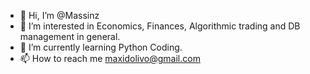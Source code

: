 - 👋 Hi, I’m @Massinz
- 👀 I’m interested in Economics, Finances, Algorithmic trading and DB management in general.
- 🌱 I’m currently learning Python Coding.
- 📫 How to reach me maxidolivo@gmail.com

<!---
Massinz/Massinz is a ✨ special ✨ repository because its `README.md` (this file) appears on your GitHub profile.
You can click the Preview link to take a look at your changes.
--->
